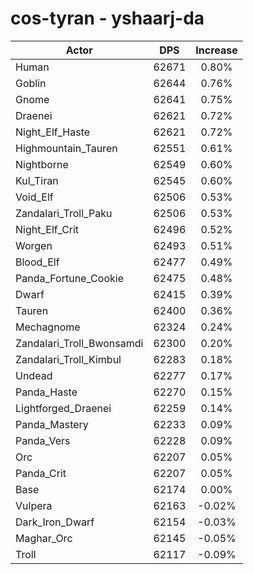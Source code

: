 # cos-tyran - yshaarj-da
| Actor | DPS | Increase |
|---|:---:|:---:|
|Human|62671|0.80%|
|Goblin|62644|0.76%|
|Gnome|62641|0.75%|
|Draenei|62621|0.72%|
|Night_Elf_Haste|62621|0.72%|
|Highmountain_Tauren|62551|0.61%|
|Nightborne|62549|0.60%|
|Kul_Tiran|62545|0.60%|
|Void_Elf|62506|0.53%|
|Zandalari_Troll_Paku|62506|0.53%|
|Night_Elf_Crit|62496|0.52%|
|Worgen|62493|0.51%|
|Blood_Elf|62477|0.49%|
|Panda_Fortune_Cookie|62475|0.48%|
|Dwarf|62415|0.39%|
|Tauren|62400|0.36%|
|Mechagnome|62324|0.24%|
|Zandalari_Troll_Bwonsamdi|62300|0.20%|
|Zandalari_Troll_Kimbul|62283|0.18%|
|Undead|62277|0.17%|
|Panda_Haste|62270|0.15%|
|Lightforged_Draenei|62259|0.14%|
|Panda_Mastery|62233|0.09%|
|Panda_Vers|62228|0.09%|
|Orc|62207|0.05%|
|Panda_Crit|62207|0.05%|
|Base|62174|0.00%|
|Vulpera|62163|-0.02%|
|Dark_Iron_Dwarf|62154|-0.03%|
|Maghar_Orc|62145|-0.05%|
|Troll|62117|-0.09%|
